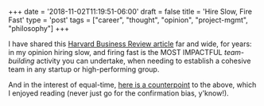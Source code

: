 +++
date = '2018-11-02T11:19:51-06:00'
draft = false
title = 'Hire Slow, Fire Fast'
type = 'post'
tags = ["career", "thought", "opinion", "project-mgmt", "philosophy"]
+++


I have shared this [Harvard Business Review article](https://hbr.org/2014/03/hire-slow-fire-fast) far and wide, for years: in my opinion hiring slow, and firing fast is the MOST IMPACTFUL *team-building* activity you can undertake, when needing to establish a cohesive team in any startup or high-performing group.  <br /> 

And in the interest of equal-time, [here is a counterpoint](https://www.linkedin.com/pulse/hire-slow-fire-fast-lazy-leadership-tom-deierlein/) to the above, which I enjoyed reading (never just go for the confirmation bias, y'know!).